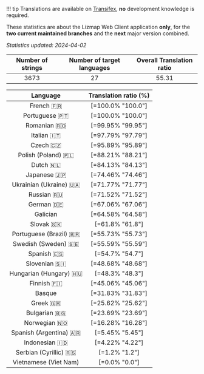 <!--
DO NOT EDIT THIS FILE DIRECTLY.
It is generated automatically by transifex_stats.py in the scripts folder.
-->

!!! tip
    Translations are available on [Transifex](https://www.transifex.com/3liz-1/lizmap-locales/), **no** development
    knowledge is required.

These statistics are about the Lizmap Web Client application **only**, for the **two current
maintained branches** and the **next** major version combined.

*Statistics updated: 2024-04-02*

| Number of strings | Number of target languages | Overall Translation ratio |
|:-:|:-:|:-:|
3673|27|55.31

| Language | Translation ratio (%) |
|:-:|:-:|
French 🇫🇷 |[=100.0% "100.0"]|
Portuguese 🇵🇹 |[=100.0% "100.0"]|
Romanian 🇷🇴 |[=99.95% "99.95"]|
Italian 🇮🇹 |[=97.79% "97.79"]|
Czech 🇨🇿 |[=95.89% "95.89"]|
Polish (Poland) 🇵🇱 |[=88.21% "88.21"]|
Dutch 🇳🇱 |[=84.13% "84.13"]|
Japanese 🇯🇵 |[=74.46% "74.46"]|
Ukrainian (Ukraine) 🇺🇦 |[=71.77% "71.77"]|
Russian 🇷🇺 |[=71.52% "71.52"]|
German 🇩🇪 |[=67.06% "67.06"]|
Galician  |[=64.58% "64.58"]|
Slovak 🇸🇰 |[=61.8% "61.8"]|
Portuguese (Brazil) 🇧🇷 |[=55.73% "55.73"]|
Swedish (Sweden) 🇸🇪 |[=55.59% "55.59"]|
Spanish 🇪🇸 |[=54.7% "54.7"]|
Slovenian 🇸🇮 |[=48.68% "48.68"]|
Hungarian (Hungary) 🇭🇺 |[=48.3% "48.3"]|
Finnish 🇫🇮 |[=45.06% "45.06"]|
Basque  |[=31.83% "31.83"]|
Greek 🇬🇷 |[=25.62% "25.62"]|
Bulgarian 🇧🇬 |[=23.69% "23.69"]|
Norwegian 🇳🇴 |[=16.28% "16.28"]|
Spanish (Argentina) 🇦🇷 |[=5.45% "5.45"]|
Indonesian 🇮🇩 |[=4.22% "4.22"]|
Serbian (Cyrillic) 🇷🇸 |[=1.2% "1.2"]|
Vietnamese (Viet Nam)  |[=0.0% "0.0"]|

